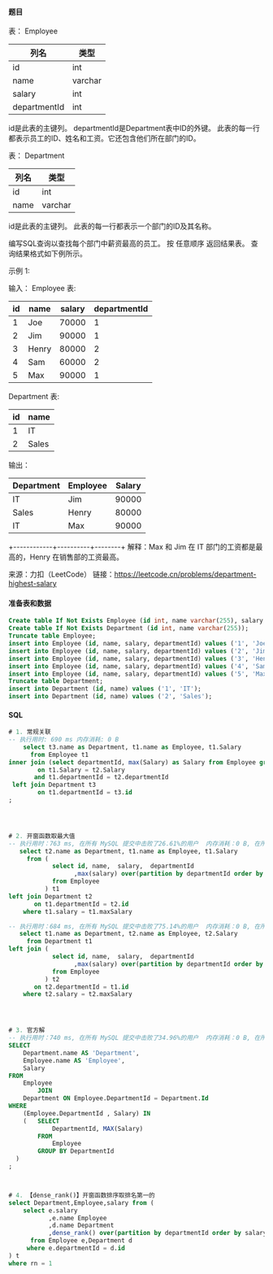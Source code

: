 #### 题目

表： Employee

| 列名         | 类型    |
| ------------ | ------- |
| id           | int     |
| name         | varchar |
| salary       | int     |
| departmentId | int     |

id是此表的主键列。
departmentId是Department表中ID的外键。
此表的每一行都表示员工的ID、姓名和工资。它还包含他们所在部门的ID。

表： Department

| 列名 | 类型    |
| ---- | ------- |
| id   | int     |
| name | varchar |

id是此表的主键列。
此表的每一行都表示一个部门的ID及其名称。

编写SQL查询以查找每个部门中薪资最高的员工。
按 任意顺序 返回结果表。
查询结果格式如下例所示。

示例 1:

输入：
Employee 表:

| id  | name  | salary | departmentId |
| --- | ----- | ------ | ------------ |
| 1   | Joe   | 70000  | 1            |
| 2   | Jim   | 90000  | 1            |
| 3   | Henry | 80000  | 2            |
| 4   | Sam   | 60000  | 2            |
| 5   | Max   | 90000  | 1            |

Department 表:

| id  | name  |
| --- | ----- |
| 1   | IT    |
| 2   | Sales |

输出：

| Department | Employee | Salary |
| ---------- | -------- | ------ |
| IT         | Jim      | 90000  |
| Sales      | Henry    | 80000  |
| IT         | Max      | 90000  |
+------------+----------+--------+
解释：Max 和 Jim 在 IT 部门的工资都是最高的，Henry 在销售部的工资最高。

来源：力扣（LeetCode）
链接：https://leetcode.cn/problems/department-highest-salary

#### 准备表和数据

```sql
Create table If Not Exists Employee (id int, name varchar(255), salary int, departmentId int);
Create table If Not Exists Department (id int, name varchar(255));
Truncate table Employee;
insert into Employee (id, name, salary, departmentId) values ('1', 'Joe', '70000', '1');
insert into Employee (id, name, salary, departmentId) values ('2', 'Jim', '90000', '1');
insert into Employee (id, name, salary, departmentId) values ('3', 'Henry', '80000', '2');
insert into Employee (id, name, salary, departmentId) values ('4', 'Sam', '60000', '2');
insert into Employee (id, name, salary, departmentId) values ('5', 'Max', '90000', '1');
Truncate table Department;
insert into Department (id, name) values ('1', 'IT');
insert into Department (id, name) values ('2', 'Sales');
```

#### SQL

```sql
# 1. 常规关联
-- 执行用时: 690 ms 内存消耗: 0 B
    select t3.name as Department, t1.name as Employee, t1.Salary
      from Employee t1
inner join (select departmentId, max(Salary) as Salary from Employee group by departmentId) t2
        on t1.Salary = t2.Salary
       and t1.departmentId = t2.departmentId
 left join Department t3
        on t1.departmentId = t3.id
;




# 2. 开窗函数取最大值
-- 执行用时：763 ms, 在所有 MySQL 提交中击败了26.61%的用户  内存消耗：0 B, 在所有 MySQL 提交中击败了100.00%的用户
   select t2.name as Department, t1.name as Employee, t1.Salary
     from (
            select id, name,  salary,  departmentId
                  ,max(salary) over(partition by departmentId order by salary desc) as maxSalary
            from Employee
          ) t1
left join Department t2
       on t1.departmentId = t2.id
    where t1.salary = t1.maxSalary

-- 执行用时：684 ms, 在所有 MySQL 提交中击败了75.14%的用户  内存消耗：0 B, 在所有 MySQL 提交中击败了100.00%的用户
   select t1.name as Department, t2.name as Employee, t2.Salary
     from Department t1
left join (
            select id, name,  salary,  departmentId
                  ,max(salary) over(partition by departmentId order by salary desc) as maxSalary
            from Employee
          ) t2
       on t2.departmentId = t1.id
    where t2.salary = t2.maxSalary




# 3. 官方解
-- 执行用时：740 ms, 在所有 MySQL 提交中击败了34.96%的用户  内存消耗：0 B, 在所有 MySQL 提交中击败了100.00%的用户
SELECT
    Department.name AS 'Department',
    Employee.name AS 'Employee',
    Salary
FROM
    Employee
        JOIN
    Department ON Employee.DepartmentId = Department.Id
WHERE
    (Employee.DepartmentId , Salary) IN
    (   SELECT
            DepartmentId, MAX(Salary)
        FROM
            Employee
        GROUP BY DepartmentId
  )
;



# 4. 【dense_rank()】开窗函数排序取排名第一的
select Department,Employee,salary from (
    select e.salary
           ,e.name Employee
           ,d.name Department 
           ,dense_rank() over(partition by departmentId order by salary desc) rn  
      from Employee e,Department d 
     where e.departmentId = d.id
) t
where rn = 1
```
